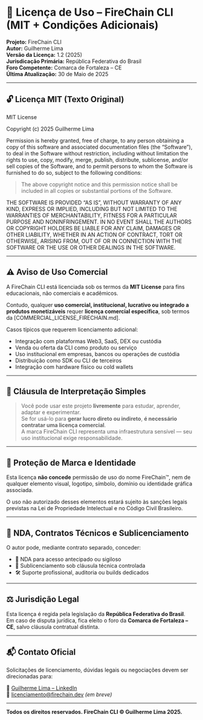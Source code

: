 
# 📄 Licença de Uso – FireChain CLI (MIT + Condições Adicionais)
**Projeto:** FireChain CLI  
**Autor:** Guilherme Lima  
**Versão da Licença:** 1.2 (2025)  
**Jurisdicação Primária:** República Federativa do Brasil  
**Foro Competente:** Comarca de Fortaleza – CE  
**Última Atualização:** 30 de Maio de 2025

---

## 🔓 Licença MIT (Texto Original)

MIT License

Copyright (c) 2025 Guilherme Lima

Permission is hereby granted, free of charge, to any person obtaining a copy of this software and associated documentation files (the “Software”), to deal in the Software without restriction, including without limitation the rights to use, copy, modify, merge, publish, distribute, sublicense, and/or sell copies of the Software, and to permit persons to whom the Software is furnished to do so, subject to the following conditions:

> The above copyright notice and this permission notice shall be included in all copies or substantial portions of the Software.

THE SOFTWARE IS PROVIDED “AS IS”, WITHOUT WARRANTY OF ANY KIND, EXPRESS OR IMPLIED, INCLUDING BUT NOT LIMITED TO THE WARRANTIES OF MERCHANTABILITY, FITNESS FOR A PARTICULAR PURPOSE AND NONINFRINGEMENT. IN NO EVENT SHALL THE AUTHORS OR COPYRIGHT HOLDERS BE LIABLE FOR ANY CLAIM, DAMAGES OR OTHER LIABILITY, WHETHER IN AN ACTION OF CONTRACT, TORT OR OTHERWISE, ARISING FROM, OUT OF OR IN CONNECTION WITH THE SOFTWARE OR THE USE OR OTHER DEALINGS IN THE SOFTWARE.

---

## ⚠️ Aviso de Uso Comercial

A FireChain CLI está licenciada sob os termos da **MIT License** para fins educacionais, não comerciais e acadêmicos.

Contudo, qualquer **uso comercial, institucional, lucrativo ou integrado a produtos monetizáveis** requer **licença comercial específica**, sob termos da [COMMERCIAL_LICENSE_FIRECHAIN.md].

Casos típicos que requerem licenciamento adicional:

- Integração com plataformas Web3, SaaS, DEX ou custódia
- Venda ou oferta da CLI como produto ou serviço
- Uso institucional em empresas, bancos ou operações de custódia
- Distribuição como SDK ou CLI de terceiros
- Integração com hardware físico ou cold wallets

---

## 🧠 Cláusula de Interpretação Simples

> Você pode usar este projeto **livremente** para estudar, aprender, adaptar e experimentar.  
> Se for usá-lo para **gerar lucro direto ou indireto**, **é necessário contratar uma licença comercial**.  
> A marca FireChain CLI representa uma infraestrutura sensível — seu uso institucional exige responsabilidade.

---

## 🔐 Proteção de Marca e Identidade

Esta licença **não concede** permissão de uso do nome FireChain™, nem de qualquer elemento visual, logotipo, símbolo, domínio ou identidade gráfica associada.

O uso não autorizado desses elementos estará sujeito às sanções legais previstas na Lei de Propriedade Intelectual e no Código Civil Brasileiro.

---

## 🤝 NDA, Contratos Técnicos e Sublicenciamento

O autor pode, mediante contrato separado, conceder:

- 📄 NDA para acesso antecipado ou sigiloso
- 🔁 Sublicenciamento sob cláusula técnica controlada
- 🛠 Suporte profissional, auditoria ou builds dedicados

---

## ⚖️ Jurisdição Legal

Esta licença é regida pela legislação da **República Federativa do Brasil**.  
Em caso de disputa jurídica, fica eleito o foro da **Comarca de Fortaleza – CE**, salvo cláusula contratual distinta.

---

## 📬 Contato Oficial

Solicitações de licenciamento, dúvidas legais ou negociações devem ser direcionadas para:

🔗 [Guilherme Lima – LinkedIn](https://www.linkedin.com/in/guilhermelimadev-web3/)  
📧 licenciamento@firechain.dev *(em breve)*

---

**Todos os direitos reservados. FireChain CLI © Guilherme Lima 2025.**

